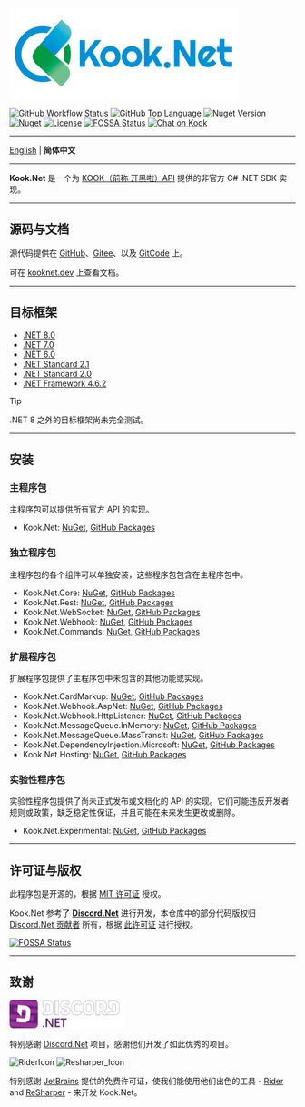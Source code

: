 ﻿<img src="./docs/logo/Logo_Labeled.png" alt="logo" height="160"/>

![GitHub Workflow Status](https://img.shields.io/github/actions/workflow/status/gehongyan/Kook.Net/push.yml?branch=master)
![GitHub Top Language](https://img.shields.io/github/languages/top/gehongyan/Kook.Net)
[![Nuget Version](https://img.shields.io/nuget/v/Kook.Net)](https://www.nuget.org/packages/Kook.Net)
[![Nuget](https://img.shields.io/nuget/dt/Kook.Net?color=%230099ff)](https://www.nuget.org/packages/Kook.Net)
[![License](https://img.shields.io/github/license/gehongyan/Kook.Net)](https://github.com/gehongyan/Kook.Net/blob/master/LICENSE)
[![FOSSA Status](https://app.fossa.com/api/projects/git%2Bgithub.com%2Fgehongyan%2FKook.Net.svg?type=shield)](https://app.fossa.com/projects/git%2Bgithub.com%2Fgehongyan%2FKook.Net?ref=badge_shield)
[![Chat on Kook](https://www.kookapp.cn/api/v3/badge/guild?guild_id=1591057729615250)](https://kook.top/EvxnOb)

---

[English](./README.md) | **简体中文**

---

**Kook.Net** 是一个为 [KOOK（前称 开黑啦）API](https://developer.kookapp.cn/doc/intro) 提供的非官方 C# .NET SDK 实现。

---

## 源码与文档

源代码提供在 [GitHub](https://github.com/gehongyan/Kook.Net)、[Gitee](https://gitee.com/gehongyan/Kook.Net)、以及
[GitCode](https://gitcode.com/gehongyan/Kook.Net) 上。

可在 [kooknet.dev](https://kooknet.dev) 上查看文档。

---

## 目标框架

- [.NET 8.0](https://dotnet.microsoft.com/download/dotnet/8.0)
- [.NET 7.0](https://dotnet.microsoft.com/download/dotnet/7.0)
- [.NET 6.0](https://dotnet.microsoft.com/download/dotnet/6.0)
- [.NET Standard 2.1](https://learn.microsoft.com/dotnet/standard/net-standard?tabs=net-standard-2-1)
- [.NET Standard 2.0](https://learn.microsoft.com/dotnet/standard/net-standard?tabs=net-standard-2-0)
- [.NET Framework 4.6.2](https://dotnet.microsoft.com/download/dotnet-framework/net462)

> [!TIP]
> .NET 8 之外的目标框架尚未完全测试。

---

## 安装

### 主程序包

主程序包可以提供所有官方 API 的实现。

- Kook.Net: [NuGet](https://www.nuget.org/packages/Kook.Net/), [GitHub Packages](https://github.com/gehongyan/Kook.Net/pkgs/nuget/Kook.Net)

### 独立程序包

主程序包的各个组件可以单独安装，这些程序包包含在主程序包中。

- Kook.Net.Core: [NuGet](https://www.nuget.org/packages/Kook.Net.Core/),
  [GitHub Packages](https://github.com/gehongyan/Kook.Net/pkgs/nuget/Kook.Net.Core)
- Kook.Net.Rest: [NuGet](https://www.nuget.org/packages/Kook.Net.Rest/),
  [GitHub Packages](https://github.com/gehongyan/Kook.Net/pkgs/nuget/Kook.Net.Rest)
- Kook.Net.WebSocket: [NuGet](https://www.nuget.org/packages/Kook.Net.WebSocket/),
  [GitHub Packages](https://github.com/gehongyan/Kook.Net/pkgs/nuget/Kook.Net.WebSocket)
- Kook.Net.Webhook: [NuGet](https://www.nuget.org/packages/Kook.Net.Webhook/),
  [GitHub Packages](https://github.com/gehongyan/Kook.Net/pkgs/nuget/Kook.Net.Webhook)
- Kook.Net.Commands: [NuGet](https://www.nuget.org/packages/Kook.Net.Commands/),
  [GitHub Packages](https://github.com/gehongyan/Kook.Net/pkgs/nuget/Kook.Net.Commands)

### 扩展程序包

扩展程序包提供了主程序包中未包含的其他功能或实现。

- Kook.Net.CardMarkup: [NuGet](https://www.nuget.org/packages/Kook.Net.CardMarkup/),
  [GitHub Packages](https://github.com/gehongyan/Kook.Net/pkgs/nuget/Kook.Net.CardMarkup)
- Kook.Net.Webhook.AspNet: [NuGet](https://www.nuget.org/packages/Kook.Net.Webhook.AspNet/),
  [GitHub Packages](https://github.com/gehongyan/Kook.Net/pkgs/nuget/Kook.Net.Webhook.AspNet)
- Kook.Net.Webhook.HttpListener: [NuGet](https://www.nuget.org/packages/Kook.Net.Webhook.HttpListener/),
  [GitHub Packages](https://github.com/gehongyan/Kook.Net/pkgs/nuget/Kook.Net.Webhook.HttpListener)
- Kook.Net.MessageQueue.InMemory: [NuGet](https://www.nuget.org/packages/Kook.Net.MessageQueue.InMemory/),
  [GitHub Packages](https://github.com/gehongyan/Kook.Net/pkgs/nuget/Kook.Net.MessageQueue.InMemory/)
- Kook.Net.MessageQueue.MassTransit: [NuGet](https://www.nuget.org/packages/Kook.Net.MessageQueue.MassTransit/),
  [GitHub Packages](https://github.com/gehongyan/Kook.Net/pkgs/nuget/Kook.Net.MessageQueue.MassTransit/)
- Kook.Net.DependencyInjection.Microsoft: [NuGet](https://www.nuget.org/packages/Kook.Net.DependencyInjection.Microsoft/),
  [GitHub Packages](https://github.com/gehongyan/Kook.Net/pkgs/nuget/Kook.Net.DependencyInjection.Microsoft/)
- Kook.Net.Hosting: [NuGet](https://www.nuget.org/packages/Kook.Net.Hosting/),
  [GitHub Packages](https://github.com/gehongyan/Kook.Net/pkgs/nuget/Kook.Net.Hosting/)

### 实验性程序包

实验性程序包提供了尚未正式发布或文档化的 API 的实现。它们可能违反开发者规则或政策，缺乏稳定性保证，并且可能在未来发生更改或删除。

- Kook.Net.Experimental: [NuGet](https://www.nuget.org/packages/Kook.Net.Experimental/),
  [GitHub Packages](https://github.com/gehongyan/Kook.Net/pkgs/nuget/Kook.Net.Experimental)

---

## 许可证与版权

此程序包是开源的，根据 [MIT 许可证](LICENSE) 授权。

Kook.Net 参考了 **[Discord.Net](https://github.com/discord-net/Discord.Net)** 进行开发，本仓库中的部分代码版权归
[Discord.Net 贡献者](https://github.com/discord-net/Discord.Net/graphs/contributors) 所有，根据
[此许可证](https://github.com/discord-net/Discord.Net/blob/dev/LICENSE) 进行授权。

[![FOSSA Status](https://app.fossa.com/api/projects/git%2Bgithub.com%2Fgehongyan%2FKook.Net.svg?type=large)](https://app.fossa.com/projects/git%2Bgithub.com%2Fgehongyan%2FKook.Net?ref=badge_large)

---

## 致谢

<img src="./assets/Discord.Net_Logo.svg" alt="drawing" height="50"/>

特别感谢 [Discord.Net](https://github.com/discord-net/Discord.Net) 项目，感谢他们开发了如此优秀的项目。

<p>
  <img src="./assets/Rider_Icon.svg" height="50" alt="RiderIcon"/>
  <img src="./assets/ReSharper_Icon.png" height="50" alt="Resharper_Icon"/>
</p>

特别感谢 [JetBrains](https://www.jetbrains.com) 提供的免费许可证，使我们能使用他们出色的工具 -
[Rider](https://www.jetbrains.com/rider/) and [ReSharper](https://www.jetbrains.com/resharper/) -
来开发 Kook.Net。
